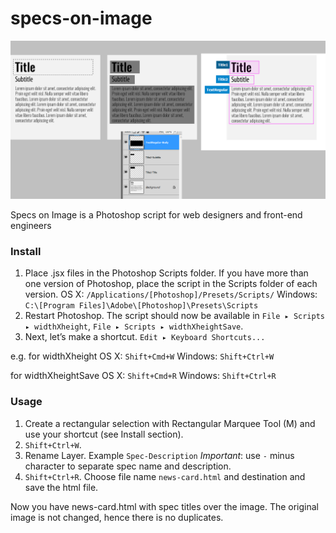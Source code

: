 # specs-on-image

<img src="description.png" title="specs on image">

Specs on Image is a Photoshop script for web designers and front-end engineers

### Install
1. Place .jsx files in the Photoshop Scripts folder. If you have more than one version of Photoshop, place the script in the Scripts folder of each version.
OS X: `/Applications/[Photoshop]/Presets/Scripts/`
Windows: `C:\[Program Files]\Adobe\[Photoshop]\Presets\Scripts`
2. Restart Photoshop. The script should now be available in 
`File ▸ Scripts ▸ widthXheight`,
`File ▸ Scripts ▸ widthXheightSave`.
3. Next, let’s make a shortcut. `Edit ▸ Keyboard Shortcuts...`

e.g.
for widthXheight
OS X: `Shift+Cmd+W`
Windows: `Shift+Ctrl+W`

for widthXheightSave
OS X: `Shift+Cmd+R`
Windows: `Shift+Ctrl+R`


### Usage

1. Create a rectangular selection with Rectangular Marquee Tool (M) and use your shortcut (see Install section).
2. `Shift+Ctrl+W`.
3. Rename Layer. Example `Spec-Description` *Important*: use `-` minus character to separate spec name and description.
4. `Shift+Ctrl+R`. Choose file name `news-card.html` and destination and save the html file. 

Now you have news-card.html with spec titles over the image. The original image is not changed, hence there is no duplicates.
